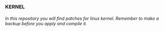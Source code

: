 ### KERNEL

###### In this repository you will find patches for linux kernel. Remember to make a backup before you apply and compile it. 
